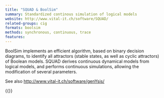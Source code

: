 ```yaml
---
title: "SQUAD & BoolSim"
summary: Standardized continous simulation of logical models
website: http://www.vital-it.ch/software/SQUAD/
related-groups: cig
formats: boolsim
methods: synchronous, continuous, trace
features: 
---
```


BoolSim implements an efficient algorithm, based on binary decision diagrams, to identify all attractors
(stable states, as well as cyclic attractors) of Boolean models.
SQUAD derives continuous dynamical models from logical models, and performs continuous simulations,
allowing the modification of several parameters.

See also http://www.vital-it.ch/software/genYsis/


{{<ref DiCara2007>}}



